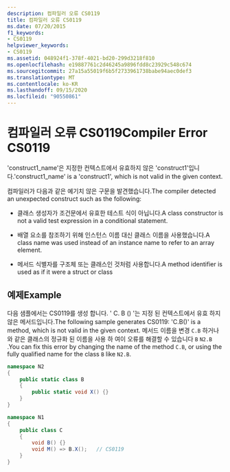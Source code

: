 ```yaml
---
description: 컴파일러 오류 CS0119
title: 컴파일러 오류 CS0119
ms.date: 07/20/2015
f1_keywords:
- CS0119
helpviewer_keywords:
- CS0119
ms.assetid: 048924f1-378f-4021-bd20-299d3218f810
ms.openlocfilehash: e19887761c2d46245a9896fdd8c23929c548c674
ms.sourcegitcommit: 27a15a55019f6b5f2733961738babe94aec0def3
ms.translationtype: MT
ms.contentlocale: ko-KR
ms.lasthandoff: 09/15/2020
ms.locfileid: "90550861"
---
```

# <a name="compiler-error-cs0119"></a><span data-ttu-id="e9e22-103">컴파일러 오류 CS0119</span><span class="sxs-lookup"><span data-stu-id="e9e22-103">Compiler Error CS0119</span></span>
<span data-ttu-id="e9e22-104">'construct1_name'은 지정한 컨텍스트에서 유효하지 않은 'construct1'입니다.</span><span class="sxs-lookup"><span data-stu-id="e9e22-104">'construct1_name' is a 'construct1', which is not valid in the given context.</span></span>  
  
 <span data-ttu-id="e9e22-105">컴파일러가 다음과 같은 예기치 않은 구문을 발견했습니다.</span><span class="sxs-lookup"><span data-stu-id="e9e22-105">The compiler detected an unexpected construct such as the following:</span></span>  
  
- <span data-ttu-id="e9e22-106">클래스 생성자가 조건문에서 유효한 테스트 식이 아닙니다.</span><span class="sxs-lookup"><span data-stu-id="e9e22-106">A class constructor is not a valid test expression in a conditional statement.</span></span>  
  
- <span data-ttu-id="e9e22-107">배열 요소를 참조하기 위해 인스턴스 이름 대신 클래스 이름을 사용했습니다.</span><span class="sxs-lookup"><span data-stu-id="e9e22-107">A class name was used instead of an instance name to refer to an array element.</span></span>  
  
- <span data-ttu-id="e9e22-108">메서드 식별자를 구조체 또는 클래스인 것처럼 사용합니다.</span><span class="sxs-lookup"><span data-stu-id="e9e22-108">A method identifier is used as if it were a struct or class</span></span>  
  
## <a name="example"></a><span data-ttu-id="e9e22-109">예제</span><span class="sxs-lookup"><span data-stu-id="e9e22-109">Example</span></span>  
 <span data-ttu-id="e9e22-110">다음 샘플에서는 CS0119를 생성 합니다. ' C. B () '는 지정 된 컨텍스트에서 유효 하지 않은 메서드입니다.</span><span class="sxs-lookup"><span data-stu-id="e9e22-110">The following sample generates CS0119: 'C.B()' is a method, which is not valid in the given context.</span></span> <span data-ttu-id="e9e22-111">메서드 이름을 변경 `C.B` 하거나와 같은 클래스의 정규화 된 이름을 사용 하 여이 오류를 해결할 수 있습니다 `B` `N2.B` .</span><span class="sxs-lookup"><span data-stu-id="e9e22-111">You can fix this error by changing the name of the method `C.B`, or using the fully qualified name for the class `B` like `N2.B`.</span></span>

```csharp
namespace N2
{
    public static class B
    {
        public static void X() {}
    }
}

namespace N1
{
    public class C
    {
        void B() {}
        void M() => B.X();   // CS0119
    }
}
```
